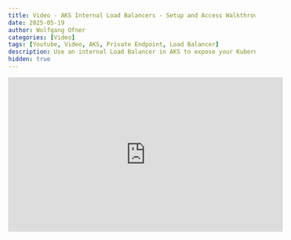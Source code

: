 ```yaml
---
title: Video - AKS Internal Load Balancers - Setup and Access Walkthrough
date: 2025-05-19
author: Wolfgang Ofner
categories: [Video]
tags: [Youtube, Video, AKS, Private Endpoint, Load Balancer]
description: Use an internal Load Balancer in AKS to expose your Kubernetes Service only to resources in your VNet.
hidden: true
---
```


<iframe width="560" height="315" src="https://www.youtube.com/embed/kuXd9yBakt8" title="YouTube video player" frameborder="0" allow="accelerometer; autoplay; clipboard-write; encrypted-media; gyroscope; picture-in-picture; web-share" referrerpolicy="strict-origin-when-cross-origin" allowfullscreen></iframe>